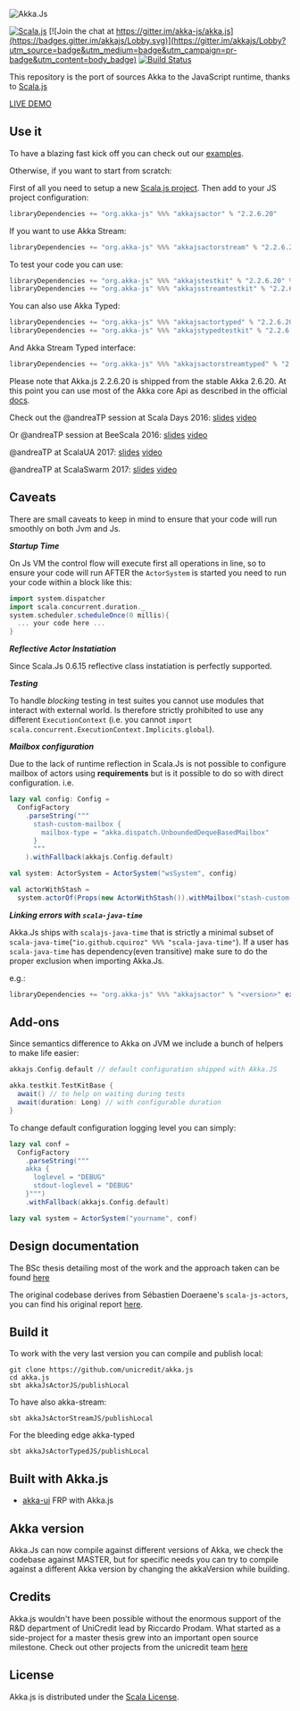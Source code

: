![Akka.Js](https://raw.githubusercontent.com/unicredit/akka.js/merge-js/logo/akkajs.png)

[![Scala.js](https://www.scala-js.org/assets/badges/scalajs-1.0.0.svg)](https://www.scala-js.org)
[![Join the chat at https://gitter.im/akka-js/akka.js](https://badges.gitter.im/akkajs/Lobby.svg)](https://gitter.im/akkajs/Lobby?utm_source=badge&utm_medium=badge&utm_campaign=pr-badge&utm_content=body_badge)
[![Build Status](https://travis-ci.org/akka-js/akka.js.svg?branch=master)](https://travis-ci.org/akka-js/akka.js)

This repository is the port of sources Akka to the JavaScript runtime, thanks to [Scala.js](http://scala-js.org)

[LIVE DEMO](http://akka-js.org)

## Use it

To have a blazing fast kick off you can check out our [examples](https://github.com/unicredit/akka.js-examples).

Otherwise, if you want to start from scratch:

First of all you need to setup a new [Scala.js project](https://www.scala-js.org/doc/project/).
Then add to your JS project configuration:
```scala
libraryDependencies += "org.akka-js" %%% "akkajsactor" % "2.2.6.20"
```

If you want to use Akka Stream:
```scala
libraryDependencies += "org.akka-js" %%% "akkajsactorstream" % "2.2.6.20"
```

To test your code you can use:
```scala
libraryDependencies += "org.akka-js" %%% "akkajstestkit" % "2.2.6.20" % "test"
libraryDependencies += "org.akka-js" %%% "akkajsstreamtestkit" % "2.2.6.20" % "test"
```

You can also use Akka Typed:
```scala
libraryDependencies += "org.akka-js" %%% "akkajsactortyped" % "2.2.6.20"
libraryDependencies += "org.akka-js" %%% "akkajstypedtestkit" % "2.2.6.20" % "test"
```

And Akka Stream Typed interface:
```scala
libraryDependencies += "org.akka-js" %%% "akkajsactorstreamtyped" % "2.2.6.20"
```


Please note that Akka.js 2.2.6.20 is shipped from the stable Akka 2.6.20.
At this point you can use most of the Akka core Api as described in the official [docs](http://doc.akka.io/docs/akka/2.6.20/scala.html).

Check out the @andreaTP session at Scala Days 2016:
[slides](https://github.com/andreaTP/sd2016.git)
[video](https://youtu.be/OCbuOc1GRP8)

Or @andreaTP session at BeeScala 2016:
[slides](https://github.com/andreaTP/beescala.git)
[video](https://youtu.be/pO1rY5780Mg)

@andreaTP at ScalaUA 2017:
[slides](https://github.com/andreaTP/scalaua.git)
[video](https://youtu.be/4nsVfi6e0uM)

@andreaTP at ScalaSwarm 2017:
[slides](https://github.com/andreaTP/scalaswarm.git)
[video](https://youtu.be/cMcOf6f2EI0)


## Caveats

There are small caveats to keep in mind to ensure that your code will run smoothly on both Jvm and Js.

***Startup Time***

On Js VM the control flow will execute first all operations in line, so to ensure your code will run AFTER the ```ActorSystem``` is started you need to run your code within a block like this:

```scala
import system.dispatcher
import scala.concurrent.duration._
system.scheduler.scheduleOnce(0 millis){
  ... your code here ...
}
```

***Reflective Actor Instatiation***

Since Scala.Js 0.6.15 reflective class instatiation is perfectly supported.

***Testing***

To handle *blocking* testing in test suites you cannot use modules that interact with external world.
Is therefore strictly prohibited to use any different `ExecutionContext` (i.e. you cannot `import scala.concurrent.ExecutionContext.Implicits.global`).

***Mailbox configuration***

Due to the lack of runtime reflection in Scala.Js is not possible to configure mailbox of actors using __requirements__ but is it possible to do so with direct configuration.
i.e.

```scala
lazy val config: Config =
  ConfigFactory
    .parseString("""
      stash-custom-mailbox {
        mailbox-type = "akka.dispatch.UnboundedDequeBasedMailbox"
      }
      """
    ).withFallback(akkajs.Config.default)

val system: ActorSystem = ActorSystem("wsSystem", config)

val actorWithStash =
  system.actorOf(Props(new ActorWithStash()).withMailbox("stash-custom-mailbox"), "ActorWithStash")
```

***Linking errors with `scala-java-time`***

Akka.Js ships with `scalajs-java-time` that is strictly a minimal subset of `scala-java-time`(`"io.github.cquiroz" %%% "scala-java-time"`).
If a user has `scala-java-time` has dependency(even transitive) make sure to do the proper exclusion when importing Akka.Js.

e.g.:
```scala
libraryDependencies += "org.akka-js" %%% "akkajsactor" % "<version>" exclude("org.scala-js", "scalajs-java-time")
```

## Add-ons

Since semantics difference to Akka on JVM we include a bunch of helpers to make life easier:

```scala
akkajs.Config.default // default configuration shipped with Akka.JS

akka.testkit.TestKitBase {
  await() // to help on waiting during tests
  await(duration: Long) // with configurable duration
}
```

To change default configuration logging level you can simply:

```scala
lazy val conf =
  ConfigFactory
    .parseString("""
    akka {
      loglevel = "DEBUG"
      stdout-loglevel = "DEBUG"
    }""")
    .withFallback(akkajs.Config.default)

lazy val system = ActorSystem("yourname", conf)
```

## Design documentation

The BSc thesis detailing most of the work and the approach taken can be found [here](../../blob/merge-js/pdf/thesis.pdf)

The original codebase derives from Sébastien Doeraene's `scala-js-actors`, you can find his original report [here](http://lampwww.epfl.ch/~doeraene/scalajs-actors-design.pdf).

## Build it

To work with the very last version you can compile and publish local:
```
git clone https://github.com/unicredit/akka.js
cd akka.js
sbt akkaJsActorJS/publishLocal
```
To have also akka-stream:
```
sbt akkaJsActorStreamJS/publishLocal
```
For the bleeding edge akka-typed
```
sbt akkaJsActorTypedJS/publishLocal
```
## Built with Akka.js

  - [akka-ui](https://github.com/pishen/akka-ui) FRP with Akka.js

## Akka version

Akka.Js can now compile against different versions of Akka, we check the codebase against MASTER,
but for specific needs you can try to compile against a different Akka version by changing the akkaVersion while building.

## Credits

Akka.js wouldn't have been possible without the enormous support of the R&D department of UniCredit lead by Riccardo Prodam. What started as a side-project for a master thesis grew into an important open source milestone.
Check out other projects from the unicredit team [here](https://github.com/unicredit)

## License

Akka.js is distributed under the
[Scala License](http://www.scala-lang.org/license.html).

